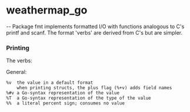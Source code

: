 # weathermap_go
--
Package fmt implements formatted I/O with functions analogous to C's printf and
scanf. The format 'verbs' are derived from C's but are simpler.


### Printing

The verbs:

General:

    %v	the value in a default format
    	when printing structs, the plus flag (%+v) adds field names
    %#v	a Go-syntax representation of the value
    %T	a Go-syntax representation of the type of the value
    %%	a literal percent sign; consumes no value
